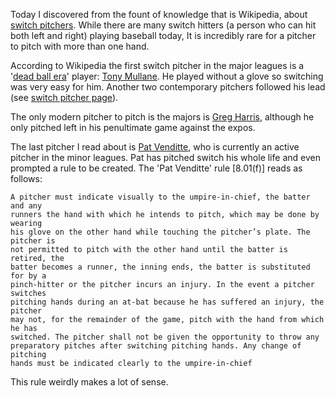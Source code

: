 
Today I discovered from the fount of knowledge that is Wikipedia, about [switch
pitchers][switch_pitcher]. While there are many switch hitters (a
person who can hit both left and right) playing baseball today, It is
incredibly rare for a pitcher to pitch with more than one hand.

According to Wikipedia the first switch pitcher in the major leagues is a
'[dead ball era][dead_ball]' player: [Tony Mullane][tony]. He played without a
glove so switching was very easy for him. Another two contemporary pitchers
followed his lead (see [switch pitcher page][switch_pitcher]).

The only modern pitcher to pitch is the majors is [Greg Harris][greg], although
he only pitched left in his penultimate game against the expos.

The last pitcher I read about is [Pat Venditte][pat], who is currently an
active pitcher in the minor leagues. Pat has pitched switch his whole life and
even prompted a rule to be created. The 'Pat Venditte' rule [8.01(f)] reads as follows:

    A pitcher must indicate visually to the umpire-in-chief, the batter and any
    runners the hand with which he intends to pitch, which may be done by wearing
    his glove on the other hand while touching the pitcher’s plate. The pitcher is
    not permitted to pitch with the other hand until the batter is retired, the
    batter becomes a runner, the inning ends, the batter is substituted for by a
    pinch-hitter or the pitcher incurs an injury. In the event a pitcher switches
    pitching hands during an at-bat because he has suffered an injury, the pitcher
    may not, for the remainder of the game, pitch with the hand from which he has
    switched. The pitcher shall not be given the opportunity to throw any
    preparatory pitches after switching pitching hands. Any change of pitching
    hands must be indicated clearly to the umpire-in-chief

This rule weirdly makes a lot of sense.

[switch_pitcher]: https://en.wikipedia.org/wiki/Switch_pitcher
[dead_ball]: https://en.wikipedia.org/wiki/Dead-ball_era
[tony]: https://en.wikipedia.org/wiki/Tony_Mullane
[greg]: https://en.wikipedia.org/wiki/Greg_A._Harris
[pat]: https://en.wikipedia.org/wiki/Pat_Venditte
